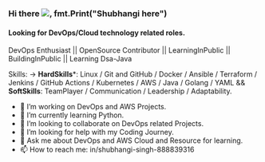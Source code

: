 ### Hi there ![](https://user-images.githubusercontent.com/18350557/176309783-0785949b-9127-417c-8b55-ab5a4333674e.gif), fmt.Print("Shubhangi here")
#### Looking for DevOps/Cloud technology related roles.
DevOps Enthusiast || OpenSource Contributor || LearningInPublic || BuildingInPublic || Learning Dsa-Java

Skills: -> **HardSkills***: Linux / Git and GitHub / Docker / Ansible / Terraform / Jenkins / GitHub Actions / Kubernetes / AWS / Java / Golang / YAML && **SoftSkills**: TeamPlayer  / Communication / Leadership / Adaptability.

- 🔭 I’m working on DevOps and AWS Projects. 
- 🌱 I’m currently learning Python. 
- 👯 I’m looking to collaborate on DevOps related Projects. 
- 🤔 I’m looking for help with my Coding Journey. 
- 💬 Ask me about DevOps and AWS Cloud and Resource for learning. 
- 📫 How to reach me: in/shubhangi-singh-888839316  

